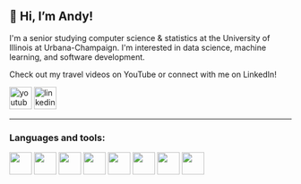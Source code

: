 ## 👋 Hi, I’m Andy! 
I'm a senior studying computer science & statistics at the University of Illinois at Urbana-Champaign. 
I'm interested in data science, machine learning, and software development. 

Check out my travel videos on YouTube or connect with me on LinkedIn!

[<img src="https://img.icons8.com/nolan/344/youtube-play.png" height='40px' alt="youtube">](https://www.youtube.com/channel/UCL1waTxPGsnrlof1YQGTjiA)
[<img src="https://img.icons8.com/nolan/344/linkedin-circled.png" height='40px' alt="linkedin">](https://www.linkedin.com/in/andy-w/)

---

### Languages and tools:

<img src="https://img.icons8.com/nolan/344/python.png" height='40px'> <img src="https://img.icons8.com/nolan/344/c-plus-plus.png" height='40px'> <img src="https://img.icons8.com/nolan/344/java-coffee-cup-logo.png" height='40px'> <img src="https://img.icons8.com/nolan/344/docker.png" height='40px'> <img src="https://img.icons8.com/nolan/344/registered-trademark.png" height='40px'> <img src="https://img.icons8.com/nolan/344/davinci-resolve.png" height='40px'> <img src="https://img.icons8.com/nolan/344/sql.png" height='40px'> <img src="https://img.icons8.com/nolan/344/github.png" height='40px'>

<!---
andxwang/andxwang is a ✨ special ✨ repository because its `README.md` (this file) appears on your GitHub profile.
You can click the Preview link to take a look at your changes.
--->
